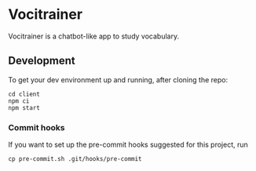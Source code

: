 # Vocitrainer

Vocitrainer is a chatbot-like app to study vocabulary.

## Development

To get your dev environment up and running, after cloning the repo:

```
cd client
npm ci
npm start
```

### Commit hooks

If you want to set up the pre-commit hooks suggested for this project, run

```
cp pre-commit.sh .git/hooks/pre-commit
```

